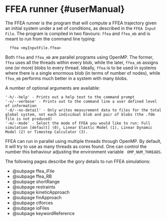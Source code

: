 FFEA runner {#userManual}
=========================

The FFEA runner is the program that will compute a FFEA trajectory given 
 an initial system under a set of conditions, as described in the
 ` FFEA Input File `. The program is compiled in two flavours: ` ffea ` 
 and ` ffea_mb ` and is meant to run from the command line typing:
 
      ffea <myInputFile.ffea>

Both ` ffea ` and ` ffea_mb ` are parallel programs using OpenMP. The 
 former, ` ffea ` uses all the threads within every blob, while the later, 
 ` ffea_mb ` assigns one (or more) blobs to every thread. Ideally, 
 ` ffea ` is to be used in systems where there is a single enormous blob
 (in terms of number of nodes), while ` ffea_mb ` performs much better in 
 a system with many blobs.


A number of optional arguments are available:

	'-h/--help' - Prints out a help text to the command prompt
	'-v/--verbose' - Prints out to the command line a user defined level of information
	'-d/--no-detail' - Only writes measurement data to files for the total global system, not each individual blob and pair of blobs (the .fdm file is not produced)
	'-m/--mode' - Select the mode of FFEA you would like to run: Full simulation [default] (0), Linear Elastic Model (1), Linear Dynamic Model (2) or Timestep Calculator (3). 
 
FFEA can run in parallel using multiple threads through OpenMP. By default, 
 it will try to use as many threads as cores found. One can control the 
 number this behaviour adjusting the environment variable ` OMP_NUM_THREADS`.


The following pages describe the gory details to run FFEA simulations:

- @subpage ffea_iFile
- @subpage ffea_RB
- @subpage shortRange
- @subpage restraints
- @subpage kineticApproach
- @subpage fmApproach
- @subpage ctforces
- @subpage ioFiles
- @subpage keywordReference

